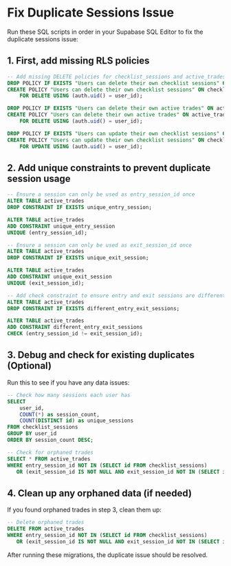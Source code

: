 # Fix Duplicate Sessions Issue

Run these SQL scripts in order in your Supabase SQL Editor to fix the duplicate sessions issue:

## 1. First, add missing RLS policies

```sql
-- Add missing DELETE policies for checklist_sessions and active_trades
DROP POLICY IF EXISTS "Users can delete their own checklist sessions" ON checklist_sessions;
CREATE POLICY "Users can delete their own checklist sessions" ON checklist_sessions
    FOR DELETE USING (auth.uid() = user_id);

DROP POLICY IF EXISTS "Users can delete their own active trades" ON active_trades;
CREATE POLICY "Users can delete their own active trades" ON active_trades
    FOR DELETE USING (auth.uid() = user_id);

DROP POLICY IF EXISTS "Users can update their own checklist sessions" ON checklist_sessions;
CREATE POLICY "Users can update their own checklist sessions" ON checklist_sessions
    FOR UPDATE USING (auth.uid() = user_id);
```

## 2. Add unique constraints to prevent duplicate session usage

```sql
-- Ensure a session can only be used as entry_session_id once
ALTER TABLE active_trades 
DROP CONSTRAINT IF EXISTS unique_entry_session;

ALTER TABLE active_trades 
ADD CONSTRAINT unique_entry_session 
UNIQUE (entry_session_id);

-- Ensure a session can only be used as exit_session_id once
ALTER TABLE active_trades 
DROP CONSTRAINT IF EXISTS unique_exit_session;

ALTER TABLE active_trades 
ADD CONSTRAINT unique_exit_session 
UNIQUE (exit_session_id);

-- Add check constraint to ensure entry and exit sessions are different
ALTER TABLE active_trades
DROP CONSTRAINT IF EXISTS different_entry_exit_sessions;

ALTER TABLE active_trades
ADD CONSTRAINT different_entry_exit_sessions
CHECK (entry_session_id != exit_session_id);
```

## 3. Debug and check for existing duplicates (Optional)

Run this to see if you have any data issues:

```sql
-- Check how many sessions each user has
SELECT 
    user_id,
    COUNT(*) as session_count,
    COUNT(DISTINCT id) as unique_sessions
FROM checklist_sessions
GROUP BY user_id
ORDER BY session_count DESC;

-- Check for orphaned trades
SELECT * FROM active_trades
WHERE entry_session_id NOT IN (SELECT id FROM checklist_sessions)
   OR (exit_session_id IS NOT NULL AND exit_session_id NOT IN (SELECT id FROM checklist_sessions));
```

## 4. Clean up any orphaned data (if needed)

If you found orphaned trades in step 3, clean them up:

```sql
-- Delete orphaned trades
DELETE FROM active_trades
WHERE entry_session_id NOT IN (SELECT id FROM checklist_sessions)
   OR (exit_session_id IS NOT NULL AND exit_session_id NOT IN (SELECT id FROM checklist_sessions));
```

After running these migrations, the duplicate issue should be resolved.